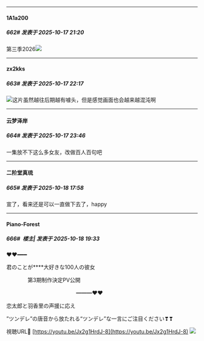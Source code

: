 ﻿
*****

####  1A1a200  
##### 662#       发表于 2025-10-17 21:20

第三季2026<img src="https://static.stage1st.com/image/smiley/face2017/037.png" referrerpolicy="no-referrer">


*****

####  zx2kks  
##### 663#       发表于 2025-10-17 22:17

<img src="https://static.stage1st.com/image/smiley/face2017/022.png" referrerpolicy="no-referrer">这片虽然越往后期越有噱头，但是感觉画面也会越来越混沌啊


*****

####  云梦泽岸  
##### 664#       发表于 2025-10-17 23:46

一集放不下这么多女友，改做百人百句吧


*****

####  二阶堂真琉  
##### 665#       发表于 2025-10-18 17:58

宣了，看来还是可以一直做下去了，happy


*****

####  Piano-Forest  
##### 666#         楼主| 发表于 2025-10-18 19:33

❤❤━━━

君のことが****大好きな100人の彼女

　　　　第3期制作決定PV公開

　　　　　　　　　　    　　━━━❤❤

恋太郎と羽香里の声援に応え

”ツンデレ”の唐音から放たれる“ツンデレ”な一言にご注目ください❣❣

視聴URL🔽
[https://youtu.be/Jx2g1HrdJ-8](https://youtu.be/Jx2g1HrdJ-8)
<img src="https://p.sda1.dev/28/ffb29a6f75d51526ba97e132fc6fb466/20251018_193106.jpg" referrerpolicy="no-referrer">

